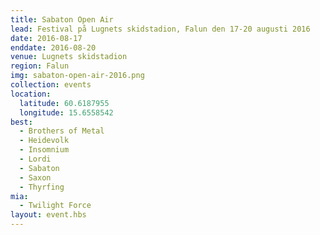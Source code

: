 ```yaml
---
title: Sabaton Open Air
lead: Festival på Lugnets skidstadion, Falun den 17-20 augusti 2016
date: 2016-08-17
enddate: 2016-08-20
venue: Lugnets skidstadion
region: Falun
img: sabaton-open-air-2016.png
collection: events
location:
  latitude: 60.6187955
  longitude: 15.6558542
best:
  - Brothers of Metal
  - Heidevolk
  - Insomnium
  - Lordi
  - Sabaton
  - Saxon
  - Thyrfing
mia:
  - Twilight Force
layout: event.hbs
---
```

